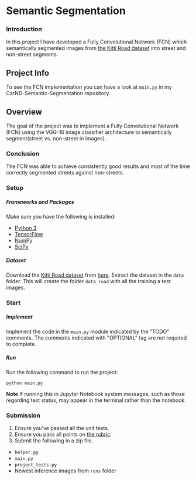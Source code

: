 # Semantic Segmentation

### Introduction

In this project I have developed a Fully Convolutional Network (FCN) which semantically segmented images from [the Kitti Road dataset](
http://www.cvlibs.net/download.php?file=data_road.zip) into street and non-street segments.

## Project Info
To see the FCN implementation you can have a look at `main.py` in my CarND-Semantic-Segmentation repository.

## Overview
The goal of the project was to implement a Fully Convolutional Network (FCN) using the VGG-16 image classifier architecture to semantically segment(street vs. non-street in images).

### Conclusion

The FCN was able to achieve consistently good results and most of the time correctly segmented streets against non-streets. 

### Setup
##### Frameworks and Packages
Make sure you have the following is installed:
 - [Python 3](https://www.python.org/)
 - [TensorFlow](https://www.tensorflow.org/)
 - [NumPy](http://www.numpy.org/)
 - [SciPy](https://www.scipy.org/)
##### Dataset
Download the [Kitti Road dataset](http://www.cvlibs.net/datasets/kitti/eval_road.php) from [here](http://www.cvlibs.net/download.php?file=data_road.zip).  Extract the dataset in the `data` folder.  This will create the folder `data_road` with all the training a test images.

### Start
##### Implement
Implement the code in the `main.py` module indicated by the "TODO" comments.
The comments indicated with "OPTIONAL" tag are not required to complete.
##### Run
Run the following command to run the project:
```
python main.py
```
**Note** If running this in Jupyter Notebook system messages, such as those regarding test status, may appear in the terminal rather than the notebook.

### Submission
1. Ensure you've passed all the unit tests.
2. Ensure you pass all points on [the rubric](https://review.udacity.com/#!/rubrics/989/view).
3. Submit the following in a zip file.
 - `helper.py`
 - `main.py`
 - `project_tests.py`
 - Newest inference images from `runs` folder
